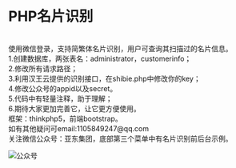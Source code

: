 <h1>PHP名片识别</h1><br>
使用微信登录，支持简繁体名片识别，用户可查询其扫描过的名片信息。<br>
1.创建数据库，两张表名：administrator，customerinfo；<br>
2.修改所有请求路径；<br>
3.利用汉王云提供的识别接口，在shibie.php中修改你的key；<br>
4.修改公众号的appid以及secret。<br>
5.代码中有轻量注释，助于理解；<br>
6.期待大家更加完善它，让它更方便使用。<br>
框架：thinkphp5，前端bootstrap。<br>
如有其他疑问可email:1105849247@qq.com<br>
关注微信公众号：亚东集团，底部第三个菜单中有名片识别前后台示例。<br>

![公众号](http://www.yadongtextile.com/img/upimages/20171213165441139.jpg)

